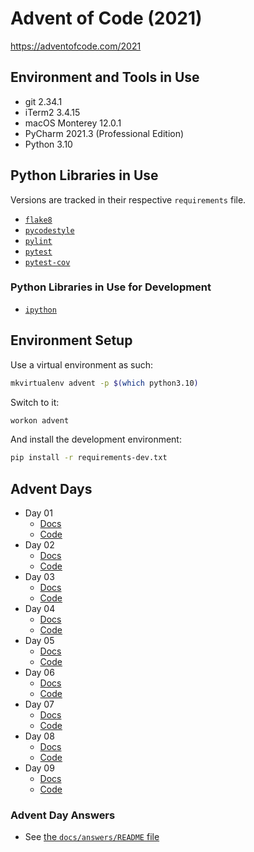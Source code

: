 # Advent of Code (2021)

https://adventofcode.com/2021

## Environment and Tools in Use

- git 2.34.1
- iTerm2 3.4.15
- macOS Monterey 12.0.1
- PyCharm 2021.3 (Professional Edition)
- Python 3.10

## Python Libraries in Use

Versions are tracked in their respective `requirements` file.

- [`flake8`](https://pypi.org/project/flake8/)
- [`pycodestyle`](https://pypi.org/project/pycodestyle/)
- [`pylint`](https://pypi.org/project/pylint/)
- [`pytest`](https://pypi.org/project/pytest/)
- [`pytest-cov`](https://pypi.org/project/pytest-cov/)

### Python Libraries in Use for Development

- [`ipython`](https://pypi.org/project/ipython/)

## Environment Setup

Use a virtual environment as such:

```bash
mkvirtualenv advent -p $(which python3.10)
```

Switch to it:

```bash
workon advent
```

And install the development environment:

```bash
pip install -r requirements-dev.txt
```

## Advent Days

- Day 01
  - [Docs](https://github.com/urda/advent-of-code/blob/master/docs/day_01.md)
  - [Code](https://github.com/urda/advent-of-code/tree/master/src/advent_days/day_01.py)
- Day 02
  - [Docs](https://github.com/urda/advent-of-code/blob/master/docs/day_02.md)
  - [Code](https://github.com/urda/advent-of-code/tree/master/src/advent_days/day_02.py)
- Day 03
  - [Docs](https://github.com/urda/advent-of-code/blob/master/docs/day_03.md)
  - [Code](https://github.com/urda/advent-of-code/tree/master/src/advent_days/day_03.py)
- Day 04
  - [Docs](https://github.com/urda/advent-of-code/blob/master/docs/day_04.md)
  - [Code](https://github.com/urda/advent-of-code/tree/master/src/advent_days/day_04/)
- Day 05
  - [Docs](https://github.com/urda/advent-of-code/blob/master/docs/day_05.md)
  - [Code](https://github.com/urda/advent-of-code/tree/master/src/advent_days/day_05/)
- Day 06
  - [Docs](https://github.com/urda/advent-of-code/blob/master/docs/day_06.md)
  - [Code](https://github.com/urda/advent-of-code/tree/master/src/advent_days/day_06.py)
- Day 07
  - [Docs](https://github.com/urda/advent-of-code/blob/master/docs/day_07.md)
  - [Code](https://github.com/urda/advent-of-code/tree/master/src/advent_days/day_07.py)
- Day 08
  - [Docs](https://github.com/urda/advent-of-code/blob/master/docs/day_08.md)
  - [Code](https://github.com/urda/advent-of-code/tree/master/src/advent_days/day_08.py)
- Day 09
  - [Docs](https://github.com/urda/advent-of-code/blob/master/docs/day_09.md)
  - [Code](https://github.com/urda/advent-of-code/tree/master/src/advent_days/day_09.py)

### Advent Day Answers

- See [the `docs/answers/README` file](https://github.com/urda/advent-of-code/blob/master/docs/answers/README.md)
